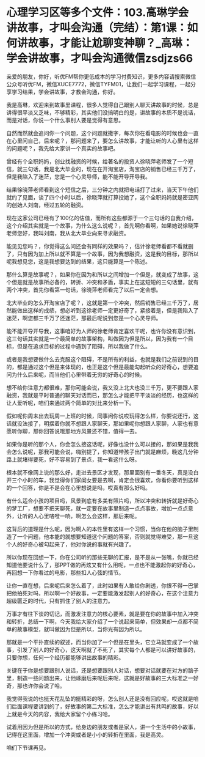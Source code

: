 # 心理学习区等多个文件：103.高琳学会讲故事，才叫会沟通（完结）：第1课：如何讲故事，才能让尬聊变神聊？_高琳：学会讲故事，才叫会沟通微信zsdjzs66

亲爱的朋友，你好，听优FM帮你更低成本的学习付费知识，更多内容请搜索微信公众号听优FM，微信XUCE7772，微信TYFM01，让我们一起学习课程，一起分享学习结果，学会讲故事，才教会沟通，你好。

我是高琳，欢迎来到故事里课程，很多人觉得自己跟别人聊天讲故事的时候，总是讲得很平淡又乏味，不够精彩，其实他们没搞明白的是，讲故事的本质不是说话，而是对话，你说一个什么事别人要是觉得有意思。

自然而然就会追问你一个问题，这个问题就撒字，每次你在看电影的时候也会一直在心里问自己，后来呢？，那问题来了，要怎么讲故事，才能让听的人心里有这样的问题呢？，我先给大家讲一个真实的故事吧。

曾经有个全职妈妈，创业找融资的时候，给著名的投资人徐晓萍老师发了一个短信，就三句话，我是北大毕业的，现在在开淘宝店，淘宝店的销售已经三千万了，但是我陷入了迷茫，您是一个心灵导师，能不能开导开导我。

结果徐晓萍老师看到这个短信之后，三分钟之内就把电话打了过来，当天下午他们就约了见面，谈了四个小时以后，徐晓萍就打算投她了，这个全职妈妈就是密亚网的创始人刘南，经过五轮的融资。

现在这家公司已经有了100亿的估值，而所有这些都源于一个三句话的自我介绍，这个介绍其实就是一个故事，为什么这么说呢？，首先啊你看啊，如果她说徐晓萍老师您好，我叫刘南，我从北大毕业向来寻求融资。

能见见您吗？，你觉得这么问还会有同样的效果吗？，估计徐老师看都不看就删了，只有因为加上所以就不算是一个故事，因为我想融资，这是我的目标，那所以呢我想见您，这是我想要达到的结果，这只能算是一个陈述。

那什么算是故事呢？，如果你在因为和所以之间增加一个但是，就变成了故事，这个但是就是故事所必备的，转折、冲突和矛盾，事实上在这短短的三句话里，就有两个冲突，首先你看第一句话，徐晓萍老师看完了以后一定会想。

北大毕业的怎么开淘宝店了呢？，这就是第一个冲突，然后销售已经三千万了，居然能做出这样的成绩，想必听到这徐老师一定更好奇了，紧接着是，但是我陷入了迷茫，啊您都三千万了还迷茫，那最后呢说到您是一个心灵导师。

能不能开导开导我，这事咱好为人师的徐老师肯定喜欢干呢，也许你没有意识到，这三句话其实就是一个最简单的故事架构，叫做因为但是所以，因为我有一个目标，但是在追求目标的过程中遇到了阻碍，所以我做了什么。

或者是我想要做什么去克服这个阻碍，不是所有的利益，也就是我们之前说到的目的，都是通过这个但是来体现的，也正是这个但是最能勾起听众的好奇心，想要追问为什么后来呢，而当他们心里带着无穷的好奇心的时候。

想不给你注意力都很难，那你可能会说，我又没上北大也没三千万，更不要跟人家融资，我就是平时普通的聊天对话而已，那怎么才能把平平淡淡的经历，也这样的让人爱听呢，咱们来通过两个简单的对比来分析一下。

假如呢你周末出去玩周一上班的时候，同事问你说哎玩得怎么样，你要说还行，这话就没法接了，明摆着你就不想跟人家聊天，那如果呢你想跟人家聊，人家也有意愿听你聊，那你回答说哦那地方风景还不错，值得一去。

如果你是听的那个人，你会怎么接这话呢，好像也没什么可以接的，那如果是我我会怎么说呢，那我可能会说，嗨别提了，你知道带孩子出门就是麻烦，晚这几分钟路上就堵得要死，好不容易到了景点，我一看这什么呀。

根本就不像网上说的那么好，走进去景区才发现，那里面别有一番冬天，真是没白开三个小时的车，我觉得你们家闺女要是去啊，肯定会很喜欢，你看你要听到这样的一个回答，你是不是会在心里想说是吗，哎真有那么好吗。

有什么适合小孩的项目吗，风景到底有多美有照片吗，所以冲突和转折就是好奇心的梦工厂，想要不把天聊死，就一定要在故事里制造一点点事故，增加一点点意外，让听的人心里咯噔一响，啊怎么会这样，那后来呢。

这背后的道理是什么呢，因为啊人的本性里有这样一个习惯，当你在他的脑子里制造了一个问题，他本能的就想要知道这个问题的答案，否则就觉得难受，那一旦这个人的好奇心被勾起来了，他对你说的事就有兴趣了。

所以你现在回想一下，你在公司听的那些无聊的汇报，是不是从一张嘴，你就已经知道他要说什么了，那PPT做的再炫又有什么用呢，一点也不能激起你的好奇心，再回想一下你看过的电影，那些扣人心弦的情节。

让你一直在想，后来呢后来怎么着了，此时如果有人敢给你剧透，你恨不得一巴掌把他拍死对吗，所以啊一个好故事，一定要能激发起别人的好奇心，在这个注意力超级匮乏的时代，只有抓住了别人的注意力。

万事才有往下谈的切记，而激发注意力的核心要素，就是要在你的故事中加入冲突和转折，总结一下啊，今天我给大家介绍了一个说起来简单，但效果却一点都不简单的故事模型，就叫做因为但是所以，当你光有因为所以。

那就是一个平扑直续的叙述，而当你加了一个但是在里头，它立马就变成了一个故事，引发了别人的好奇心，这天啊就了不死了，其实每个人都是可以讲好故事的，只要你想，任何一个经历都能够讲出故事的精彩。

关键在于你是想要跟别人说话，还是想要跟别人对话，想要对话就要在对方的脑子里，制造一些问题出来，让他琢磨后来呢后来呢，这就是好故事的三大标准之一好奇，那也许你会说了哈。

我觉得我说的也挺天花乱坠的挺精彩的呀，怎么别人还是没有回应呢，哎这就是咱们后面课程要讲到的了，好故事的第二大标准，怎么才能讲出有共鸣的故事，好以上就是今天的内容，我给大家留个小练习哈。

试着用因为但是所以的方式，给身边的朋友或者是家人，讲一个生活中的小故事，记得在这里面，增加一个冲突或者是小小的转折在里面，我是高灵。

咱们下节课再见。